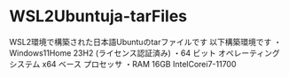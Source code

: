 # WSL2Ubuntuja-tarFiles
WSL2環境で構築された日本語Ubuntuのtarファイルです
以下構築環境です
・Windows11Home 23H2 (ライセンス認証済み)
・64 ビット オペレーティング システム x64 ベース プロセッサ
・RAM 16GB IntelCorei7-11700

